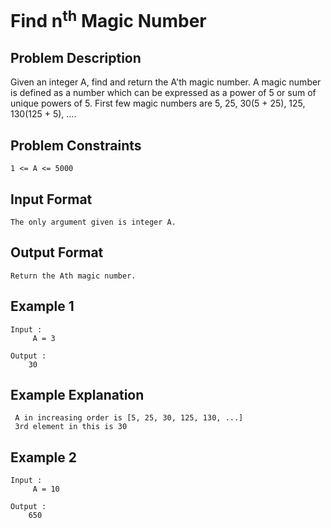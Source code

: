 # Find n<sup>th</sup> Magic Number

## Problem Description
Given an integer A, find and return the A'th magic number. A magic number is defined as a number which can be expressed as a power of 5 or sum of unique powers of 5. First few magic numbers are 5, 25, 30(5 + 25), 125, 130(125 + 5), ….

## Problem Constraints
```
1 <= A <= 5000
```

## Input Format
```
The only argument given is integer A.
```

## Output Format
```
Return the Ath magic number.
```
## Example 1
```
Input :
     A = 3

Output :
    30
```

## Example Explanation
```
 A in increasing order is [5, 25, 30, 125, 130, ...]
 3rd element in this is 30
```
## Example 2
```
Input :
     A = 10

Output :
    650
```
